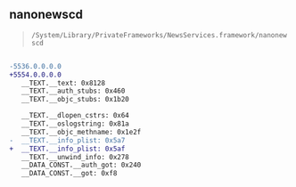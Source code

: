 ## nanonewscd

> `/System/Library/PrivateFrameworks/NewsServices.framework/nanonewscd`

```diff

-5536.0.0.0.0
+5554.0.0.0.0
   __TEXT.__text: 0x8128
   __TEXT.__auth_stubs: 0x460
   __TEXT.__objc_stubs: 0x1b20

   __TEXT.__dlopen_cstrs: 0x64
   __TEXT.__oslogstring: 0x81a
   __TEXT.__objc_methname: 0x1e2f
-  __TEXT.__info_plist: 0x5a7
+  __TEXT.__info_plist: 0x5af
   __TEXT.__unwind_info: 0x278
   __DATA_CONST.__auth_got: 0x240
   __DATA_CONST.__got: 0xf8

```
